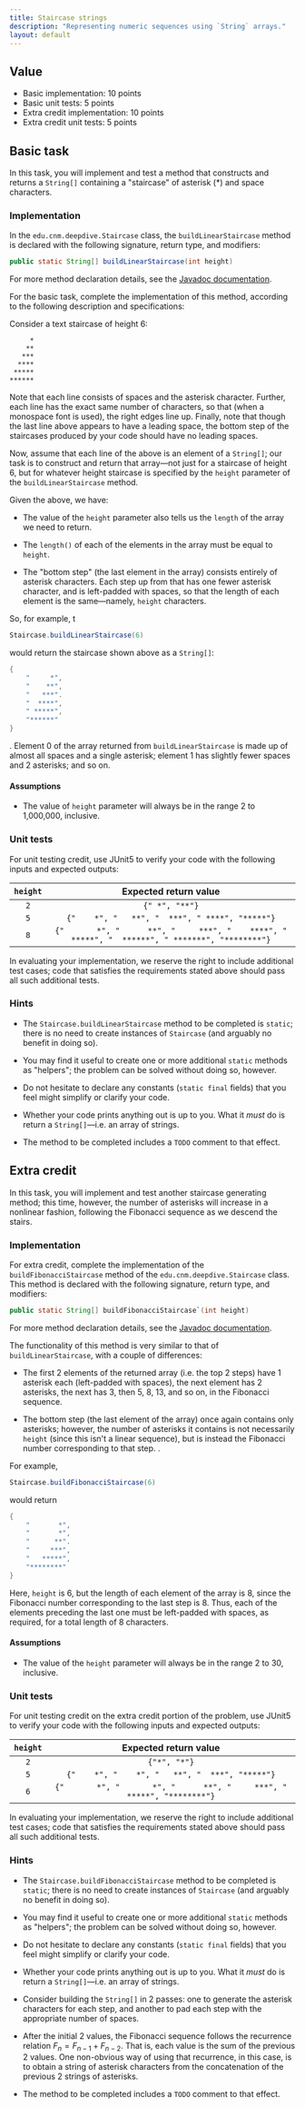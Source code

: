 ```yaml
---
title: Staircase strings
description: "Representing numeric sequences using `String` arrays."
layout: default
---
```


## Value

* Basic implementation: 10 points
* Basic unit tests: 5 points
* Extra credit implementation: 10 points
* Extra credit unit tests: 5 points

## Basic task

In this task, you will implement and test a method that constructs and returns a `String[]` containing a "staircase" of asterisk (*) and space characters.

### Implementation

In the `edu.cnm.deepdive.Staircase` class, the `buildLinearStaircase` method is declared with the following signature, return type, and modifiers:

```java
public static String[] buildLinearStaircase(int height)
```

For more method declaration details, see the [Javadoc documentation](api/edu/cnm/deepdive/Staircase.html#buildLinearStaircase(int)).

For the basic task, complete the implementation of this method, according to the following description and specifications:

Consider a text staircase of height 6:

```
     *
    **
   ***
  ****
 *****
******
```

Note that each line consists of spaces and the asterisk character. Further, each line has the exact same number of characters, so that (when a monospace font is used), the right edges line up. Finally, note that though the last line above appears to have a leading space, the bottom step of the staircases produced by your code should have no leading spaces.

Now, assume that each line of the above is an element of a `String[]`; our task is to construct and return that array&mdash;not just for a staircase of height 6, but for whatever height staircase is specified by the `height` parameter of the `buildLinearStaircase` method.

Given the above, we have:

* The value of the `height` parameter also tells us the `length` of the array we need to return.

* The `length()` of each of the elements in the array must be equal to `height`.

* The "bottom step" (the last element in the array) consists entirely of asterisk characters. Each step up from that has one fewer asterisk character, and is left-padded with spaces, so that the length of each element is the same&mdash;namely, `height` characters.

So, for example, t

```java
Staircase.buildLinearStaircase(6)
```

would return the staircase shown above as a `String[]`:

```java
{
    "     *",
    "    **",
    "   ***".
    "  ****",
    " *****",
    "******"
}
```


. Element 0 of the array returned from `buildLinearStaircase` is made up of almost all spaces and a single asterisk; element 1 has slightly fewer spaces and 2 asterisks; and so on.

#### Assumptions 

* The value of `height` parameter will always be in the range 2 to 1,000,000, inclusive.

### Unit tests

For unit testing credit, use JUnit5 to verify your code with the following inputs and expected outputs:

| `height` | Expected return value |
|:--------:|:---------------------:|
| `2` | `{" *", "**"}` |
| `5` | `{"    *", "   **", "  ***", " ****", "*****"}` |
| `8` | `{"       *", "      **", "     ***", "    ****", "   *****", "  ******", " *******", "********"}` |

In evaluating your implementation, we reserve the right to include additional test cases; code that satisfies the requirements stated above should pass all such additional tests.
 
### Hints 

* The `Staircase.buildLinearStaircase` method to be completed is `static`; there is no need to create instances of `Staircase` (and arguably no benefit in doing so).

* You may find it useful to create one or more additional `static` methods as "helpers"; the problem can be solved without doing so, however.

* Do not hesitate to declare any constants (`static final` fields) that you feel might simplify or clarify your code.

* Whether your code prints anything out is up to you. What it _must_ do is return a `String[]`&mdash;i.e. an array of strings.

* The method to be completed includes a `TODO` comment to that effect.    

## Extra credit 

In this task, you will implement and test another staircase generating method; this time, however, the number of asterisks will increase in a nonlinear fashion, following the Fibonacci sequence as we descend the stairs.

### Implementation

For extra credit, complete the implementation of the `buildFibonacciStaircase` method of the `edu.cnm.deepdive.Staircase` class. This method is declared with the following signature, return type, and modifiers:

```java
public static String[] buildFibonacciStaircase`(int height)
```

For more method declaration details, see the [Javadoc documentation](api/edu/cnm/deepdive/Staircase.html#buildFibonacciStaircase(int)).

The functionality of this method is very similar to that of `buildLinearStaircase`, with a couple of differences:

* The first 2 elements of the returned array (i.e. the top 2 steps) have 1 asterisk each (left-padded with spaces), the next element has 2 asterisks, the next has 3, then 5, 8, 13, and so on, in the Fibonacci sequence. 

* The bottom step (the last element of the array) once again contains only asterisks; however, the number of asterisks it contains is not necessarily `height` (since this isn't a linear sequence), but is instead the Fibonacci number corresponding to that step. .

For example, 

```java
Staircase.buildFibonacciStaircase(6)
```

would return 

```java
{
    "       *",
    "       *",
    "      **".
    "     ***",
    "   *****",
    "********"
}
```

Here, `height` is 6, but the length of each element of the array is 8, since the Fibonacci number corresponding to the last step is 8. Thus, each of the elements preceding the last one must be left-padded with spaces, as required, for a total length of 8 characters.
 
#### Assumptions 

* The value of the `height` parameter will always be in the range 2 to 30, inclusive.

### Unit tests

For unit testing credit on the extra credit portion of the problem, use JUnit5 to verify your code with the following inputs and expected outputs:

| `height` | Expected return value |
|:--------:|:---------------------:|
| `2` | `{"*", "*"}` |
| `5` | `{"    *", "    *", "   **", "  ***", "*****"}` |
| `6` | `{"       *", "       *", "      **", "     ***", "   *****", "********"}` |

In evaluating your implementation, we reserve the right to include additional test cases; code that satisfies the requirements stated above should pass all such additional tests.

### Hints 

* The `Staircase.buildFibonacciStaircase` method to be completed is `static`; there is no need to create instances of `Staircase` (and arguably no benefit in doing so).

* You may find it useful to create one or more additional `static` methods as "helpers"; the problem can be solved without doing so, however.

* Do not hesitate to declare any constants (`static final` fields) that you feel might simplify or clarify your code.

* Whether your code prints anything out is up to you. What it _must_ do is return a `String[]`&mdash;i.e. an array of strings.

* Consider building the `String[]` in 2 passes: one to generate the asterisk characters for each step, and another to pad each step with the appropriate number of spaces.

* After the initial 2 values, the Fibonacci sequence follows the recurrence relation $F_n = F_{n - 1} + F_{n - 2}$. That is, each value is the sum of the previous 2 values. One non-obvious way of using that recurrence, in this case, is to obtain a string of asterisk characters from the concatenation of the previous 2 strings of asterisks.

* The method to be completed includes a `TODO` comment to that effect.    
